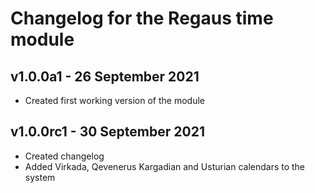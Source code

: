 # Changelog for the Regaus time module

## v1.0.0a1 - 26 September 2021
- Created first working version of the module

## v1.0.0rc1 - 30 September 2021
- Created changelog
- Added Virkada, Qevenerus Kargadian and Usturian calendars to the system